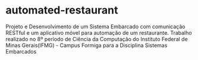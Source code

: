 # automated-restaurant
Projeto e Desenvolvimento de um Sistema Embarcado com comunicação RESTful e um aplicativo móvel para automação de um restaurante. Trabalho realizado no 8º período de Ciência da Computação do Instituto Federal de Minas Gerais(IFMG) - Campus Formiga para a Disciplina Sistemas Embarcados
